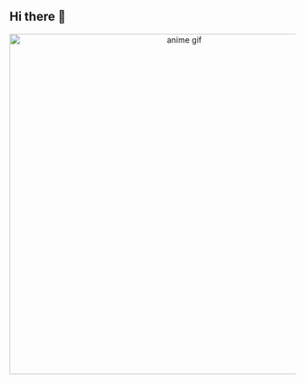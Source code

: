 ## Hi there 👋
<p align="center">
  <img src="https://media.giphy.com/media/Ju7l5y9osyymQ/giphy.gif" alt="anime gif" width="600"/>
</p>

<!--
**BudhiPrasetyo/BudhiPrasetyo** is a ✨ _special_ ✨ repository because its `README.md` (this file) appears on your GitHub profile.

Here are some ideas to get you started:

- 🔭 I’m currently working on ...
- 🌱 I’m currently learning ...
- 👯 I’m looking to collaborate on ...
- 🤔 I’m looking for help with ...
- 💬 Ask me about ...
- 📫 How to reach me: ...
- 😄 Pronouns: ...
- ⚡ Fun fact: ...
-->

